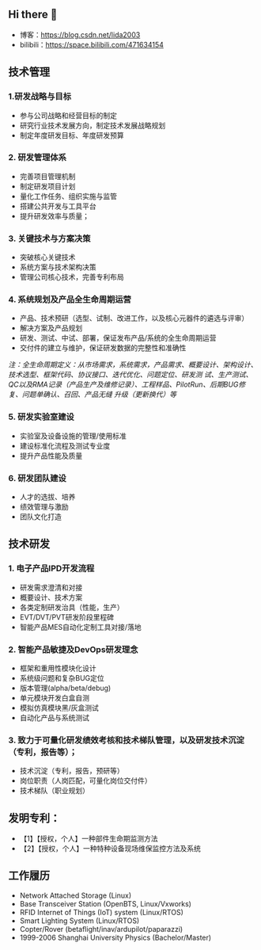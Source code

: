 ## Hi there 👋

- 博客：https://blog.csdn.net/lida2003
- bilibili：https://space.bilibili.com/471634154

## 技术管理

### 1.研发战略与目标
- 参与公司战略和经营目标的制定
- 研究行业技术发展方向，制定技术发展战略规划
- 制定年度研发目标、年度研发预算

### 2. 研发管理体系
- 完善项目管理机制
- 制定研发项目计划
- 量化工作任务、组织实施与监管
- 搭建公共开发与工具平台
- 提升研发效率与质量；

### 3. 关键技术与方案决策
- 突破核心关键技术
- 系统方案与技术架构决策
- 管理公司核心技术，完善专利布局

### 4. 系统规划及产品全生命周期运营
- 产品、技术预研（选型、试制、改进工作，以及核心元器件的遴选与评审）
- 解决方案及产品规划
- 研发、测试、中试、部署，保证发布产品/系统的全生命周期运营
- 交付件的建立与维护，保证研发数据的完整性和准确性

*注：全生命周期定义：从市场需求，系统需求，产品需求、概要设计、架构设计、技术选型、框架代码、协议接口、迭代优化、问题定位、研发测
试、生产测试、QC以及RMA记录（产品生产及维修记录）、工程样品、PilotRun、后期BUG修复、问题单确认、召回、产品无缝
升级（更新换代）等*

### 5. 研发实验室建设
- 实验室及设备设施的管理/使用标准
- 建设标准化流程及测试专业度
- 提升产品性能及质量
 
### 6. 研发团队建设
- 人才的选拔、培养
- 绩效管理与激励
- 团队文化打造


## 技术研发

### 1. 电子产品IPD开发流程
- 研发需求澄清和对接
- 概要设计、技术方案
- 各类定制研发治具（性能，生产）
- EVT/DVT/PVT研发阶段里程碑
- 智能产品MES自动化定制工具对接/落地

### 2. 智能产品敏捷及DevOps研发理念
- 框架和重用性模块化设计
- 系统级问题和复杂BUG定位
- 版本管理(alpha/beta/debug)
- 单元模块开发白盒自测
- 模拟仿真模块黑/灰盒测试
- 自动化产品与系统测试

### 3. 致力于可量化研发绩效考核和技术梯队管理，以及研发技术沉淀（专利，报告等）；
- 技术沉淀（专利，报告，预研等）
- 岗位职责（人岗匹配，可量化岗位交付件）
- 技术梯队（职业规划）

## 发明专利：
- 【1】【授权，个人】一种部件生命期监测方法
- 【2】【授权，个人】一种特种设备现场维保监控方法及系统

## 工作履历

- Network Attached Storage (Linux)
- Base Transceiver Station (OpenBTS, Linux/Vxworks)
- RFID Internet of Things (IoT) system (Linux/RTOS)
- Smart Lighting System (Linux/RTOS)
- Copter/Rover (betaflight/inav/ardupilot/paparazzi)
- 1999-2006 Shanghai University Physics (Bachelor/Master)




<!--
**lida2003/lida2003** is a ✨ _special_ ✨ repository because its `README.md` (this file) appears on your GitHub profile.

Here are some ideas to get you started:

- 🔭 I’m currently working on ...
- 🌱 I’m currently learning ...
- 👯 I’m looking to collaborate on ...
- 🤔 I’m looking for help with ...
- 💬 Ask me about ...
- 📫 How to reach me: ...
- 😄 Pronouns: ...
- ⚡ Fun fact: ...
-->
